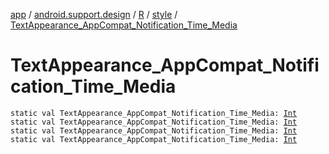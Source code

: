 [app](../../../index.md) / [android.support.design](../../index.md) / [R](../index.md) / [style](index.md) / [TextAppearance_AppCompat_Notification_Time_Media](.)

# TextAppearance_AppCompat_Notification_Time_Media

`static val TextAppearance_AppCompat_Notification_Time_Media: `[`Int`](https://kotlinlang.org/api/latest/jvm/stdlib/kotlin/-int/index.html)
`static val TextAppearance_AppCompat_Notification_Time_Media: `[`Int`](https://kotlinlang.org/api/latest/jvm/stdlib/kotlin/-int/index.html)
`static val TextAppearance_AppCompat_Notification_Time_Media: `[`Int`](https://kotlinlang.org/api/latest/jvm/stdlib/kotlin/-int/index.html)
`static val TextAppearance_AppCompat_Notification_Time_Media: `[`Int`](https://kotlinlang.org/api/latest/jvm/stdlib/kotlin/-int/index.html)